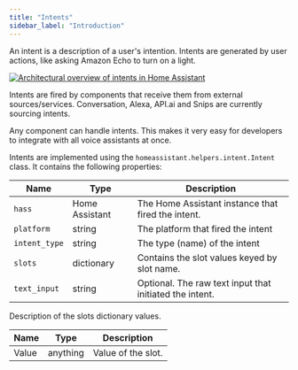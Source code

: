```yaml
---
title: "Intents"
sidebar_label: "Introduction"
---
```


An intent is a description of a user's intention. Intents are generated by user actions, like asking Amazon Echo to turn on a light.

<a href='https://docs.google.com/drawings/d/1i9AsOQNCBCaeM14QwEglZizV0lZiWKHZgroZc9izB0E/edit'>
  <img class='invertDark'
    src='/img/en/intents/overview.png'
    alt='Architectural overview of intents in Home Assistant'
  />
</a>

Intents are fired by components that receive them from external sources/services. Conversation, Alexa, API.ai and Snips are currently sourcing intents.

Any component can handle intents. This makes it very easy for developers to integrate with all voice assistants at once.

Intents are implemented using the `homeassistant.helpers.intent.Intent` class. It contains the following properties:

| Name | Type | Description |
| ---- | ---- | ----------- |
| `hass` | Home Assistant | The Home Assistant instance that fired the intent.
| `platform` | string | The platform that fired the intent
| `intent_type` | string | The type (name) of the intent
| `slots` | dictionary | Contains the slot values keyed by slot name.
| `text_input` | string | Optional. The raw text input that initiated the intent.

Description of the slots dictionary values.

| Name | Type | Description |
| ---- | ---- | ----------- |
| Value | anything | Value of the slot.
